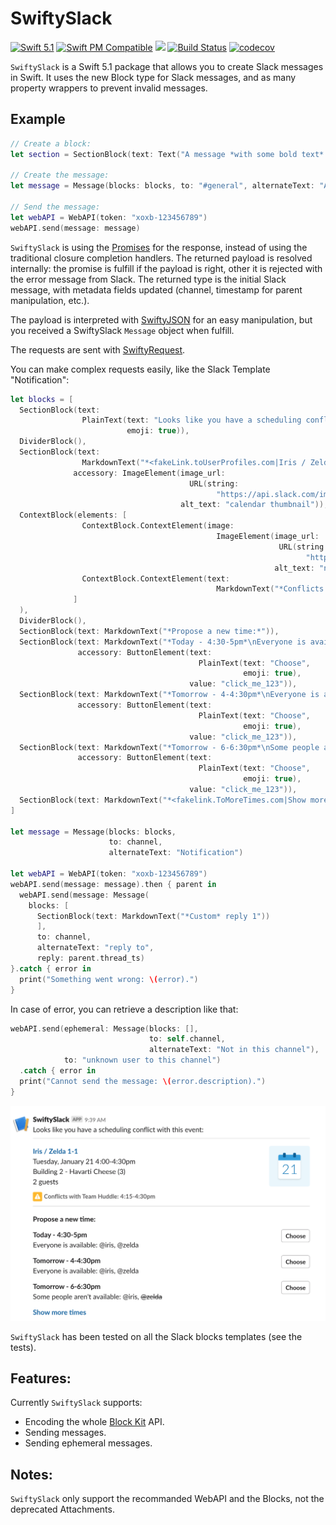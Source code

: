 # SwiftySlack

[![Swift 5.1](https://img.shields.io/badge/Swift-5.1-orange)](https://swift.org)
[![Swift PM Compatible](https://img.shields.io/badge/SwiftPM-Tools:5.1-FC3324.svg?style=flat)](https://swift.org/package-manager/)
[![](https://img.shields.io/badge/license-Apache-red.svg)](https://choosealicense.com/licenses/apache/)
[![Build Status](https://travis-ci.com/mbarnach/SwiftySlack.svg?token=nzWydUsryjTssscwRRAQ&branch=master)](https://travis-ci.com/mbarnach/SwiftySlack)
[![codecov](https://codecov.io/gh/mbarnach/swiftyslack/branch/master/graph/badge.svg)](https://codecov.io/gh/mbarnach/swiftyslack)

`SwiftySlack` is a Swift 5.1 package that allows you to create Slack messages in Swift.
It uses the new Block type for Slack messages, and as many property wrappers to prevent invalid messages.

## Example

```swift
// Create a block:
let section = SectionBlock(text: Text("A message *with some bold text* and _some italicized text_."))

// Create the message:
let message = Message(blocks: blocks, to: "#general", alternateText: "A message.")

// Send the message:
let webAPI = WebAPI(token: "xoxb-123456789")
webAPI.send(message: message)
```

`SwiftySlack` is using the [Promises](https://github.com/google/promises) for the response, instead of using the traditional closure completion handlers.
The returned payload is resolved internally: the promise is fulfill if the payload is right, other it is rejected with the error message from Slack. The returned type is the initial Slack message, with metadata fields updated (channel, timestamp for parent manipulation, etc.).

The payload is interpreted with [SwiftyJSON](https://github.com/SwiftyJSON/SwiftyJSON) for an easy manipulation, but you received a SwiftySlack `Message` object when fulfill.

The requests are sent with [SwiftyRequest](https://github.com/IBM-Swift/SwiftyRequest).

You can make complex requests easily, like the Slack Template "Notification":

```swift
let blocks = [
  SectionBlock(text: 
                PlainText(text: "Looks like you have a scheduling conflict with this event:",
                          emoji: true)),
  DividerBlock(),
  SectionBlock(text: 
                MarkdownText("*<fakeLink.toUserProfiles.com|Iris / Zelda 1-1>*\nTuesday, January 21 4:00-4:30pm\nBuilding 2 - Havarti Cheese (3)\n2 guests"),
              accessory: ImageElement(image_url: 
                                        URL(string: 
                                              "https://api.slack.com/img/blocks/bkb_template_images/notifications.png")!,
                                      alt_text: "calendar thumbnail")),
  ContextBlock(elements: [
                ContextBlock.ContextElement(image: 
                                              ImageElement(image_url: 
                                                            URL(string: 
                                                                  "https://api.slack.com/img/blocks/bkb_template_images/notificationsWarningIcon.png")!,
                                                           alt_text: "notifications warning icon")),
                ContextBlock.ContextElement(text: 
                                              MarkdownText("*Conflicts with Team Huddle: 4:15-4:30pm*"))
              ]
  ),
  DividerBlock(),
  SectionBlock(text: MarkdownText("*Propose a new time:*")),
  SectionBlock(text: MarkdownText("*Today - 4:30-5pm*\nEveryone is available: @iris, @zelda"),
               accessory: ButtonElement(text: 
                                          PlainText(text: "Choose",
                                                    emoji: true),
                                        value: "click_me_123")),
  SectionBlock(text: MarkdownText("*Tomorrow - 4-4:30pm*\nEveryone is available: @iris, @zelda"),
               accessory: ButtonElement(text: 
                                          PlainText(text: "Choose",
                                                    emoji: true),
                                        value: "click_me_123")),
  SectionBlock(text: MarkdownText("*Tomorrow - 6-6:30pm*\nSome people aren't available: @iris, ~@zelda~"),
               accessory: ButtonElement(text: 
                                          PlainText(text: "Choose",
                                                    emoji: true),
                                        value: "click_me_123")),
  SectionBlock(text: MarkdownText("*<fakelink.ToMoreTimes.com|Show more times>*"))
]

let message = Message(blocks: blocks,
                      to: channel,
                      alternateText: "Notification")

let webAPI = WebAPI(token: "xoxb-123456789")
webAPI.send(message: message).then { parent in 
  webAPI.send(message: Message(
    blocks: [
      SectionBlock(text: MarkdownText("*Custom* reply 1"))
      ],
      to: channel,
      alternateText: "reply to",
      reply: parent.thread_ts)
}.catch { error in
  print("Something went wrong: \(error).")
}
```

In case of error, you can retrieve a description like that:

```swift
webAPI.send(ephemeral: Message(blocks: [],
                               to: self.channel,
                               alternateText: "Not in this channel"),
            to: "unknown user to this channel")
  .catch { error in
  print("Cannot send the message: \(error.description).")
}
```

![Notification template](NotificationTemplate.png "Slack Notification Template using SwiftySlack")


`SwiftySlack` has been tested on all the Slack blocks templates (see the tests).

## Features:

Currently `SwiftySlack` supports:

* Encoding the whole [Block Kit](https://api.slack.com/block-kit) API.
* Sending messages.
* Sending ephemeral messages.

## Notes:

`SwiftySlack` only support the recommanded WebAPI and the Blocks, not the deprecated Attachments.

